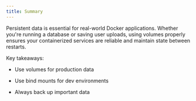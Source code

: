 ```yaml
---
title: Summary
---
```

Persistent data is essential for real-world Docker applications. Whether you're running a database or saving user uploads, using volumes properly ensures your containerized services are reliable and maintain state between restarts.

Key takeaways:

- Use volumes for production data

- Use bind mounts for dev environments

- Always back up important data

